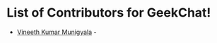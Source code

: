 # List of Contributors for GeekChat!

<!-- Format for adding contributor is as follows-
- [Aditya Verma](https://github.com/homewardgamer) -->

-   [Vineeth Kumar Munigyala](https://github.com/VineethKumarM) -
<!-- Add yourself above this line! -->

